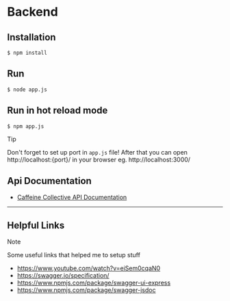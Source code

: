 # Backend

## Installation

```
$ npm install
```

## Run

```
$ node app.js
```


## Run in hot reload mode
```
$ npm app.js
```

> [!TIP]
> Don't forget to set up port in `app.js` file!
> After that you can open http://localhost:{port}/ in your browser
> eg. http://localhost:3000/


## Api Documentation
- [Caffeine Collective API Documentation](http://localhost:3000/api-docs/)


---

## Helpful Links

> [!NOTE]
> Some useful links that helped me to setup stuff

- https://www.youtube.com/watch?v=eiSem0cqaN0
- https://swagger.io/specification/
- https://www.npmjs.com/package/swagger-ui-express
- https://www.npmjs.com/package/swagger-jsdoc